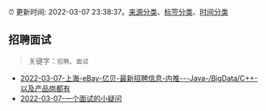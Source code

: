 :alarm_clock: 更新时间: 2022-03-07 23:38:37。[来源分类](../README.md)、[标签分类](../TAGS.md)、[时间分类](../TIMELINE.md)

## 招聘面试


> 关键字：`招聘`、`面试`



- [2022-03-07-上海-eBay-亿贝-最新招聘信息-内推---Java-/BigData/C++-以及产品岗都有](https://www.v2ex.com/t/838746) 
- [2022-03-07-一个面试的小疑问](https://www.v2ex.com/t/838726) 